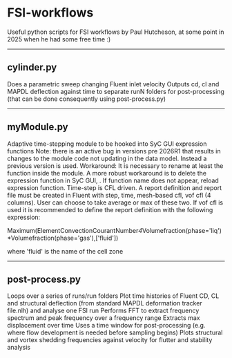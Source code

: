 # FSI-workflows
Useful python scripts for FSI workflows
by Paul Hutcheson, at some point in 2025 when he had some free time :)

-----------
cylinder.py
-----------
Does a parametric sweep changing Fluent inlet velocity
Outputs cd, cl and MAPDL deflection against time to separate runN folders for post-processing (that can be done consequently using post-process.py)

-----------
myModule.py
-----------
Adaptive time-stepping module to be hooked into SyC GUI expression functions
Note: there is an active bug in versions pre 2026R1 that results in changes to the module code not updating in the data model. Instead a previous version is used.
Workaround: It is necessary to rename at least the function inside the module. A more robust workaround is to delete the expression function in SyC GUI, . If function name does not appear, reload expression function.
Time-step is CFL driven. A report definition and report file must be created in Fluent with step, time, mesh-based cfl, vof cfl (4 columns). User can choose to take average or max of these two. If vof cfl is used it is recommended to define the report definition with the following expression:

Maximum(ElementConvectionCourantNumber*4*Volumefraction(phase='liq')*Volumefraction(phase='gas'),['fluid'])

where 'fluid' is the name of the cell zone

-----------
post-process.py
-----------
Loops over a series of runs/run folders
Plot time histories of Fluent CD, CL and structural deflection (from standard MAPDL deformation tracker file.nlh) and analyse one FSI run
Performs FFT to extract frequency spectrum and peak frequency over a frequency range
Extracts max displacement over time
Uses a time window for post-processing (e.g. where flow development is needed before sampling begins)
Plots structural and vortex shedding frequencies against velocity for flutter and stability analysis
